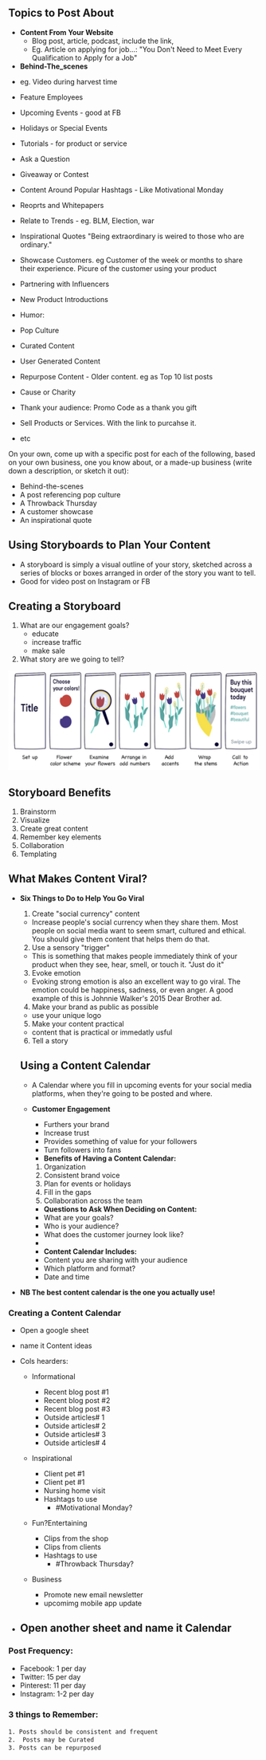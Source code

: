 ## Topics to Post About

- **Content From Your Website**
  - Blog post, article, podcast, include the link,
  - Eg. Article on applying for job...: "You Don't Need to Meet Every Qualification to Apply for a Job"
- **Behind-The_scenes**

* eg. Video during harvest time
* Feature Employees
* Upcoming Events - good at FB
* Holidays or Special Events
* Tutorials - for product or service
* Ask a Question
* Giveaway or Contest
* Content Around Popular Hashtags - Like Motivational Monday
* Reoprts and Whitepapers
* Relate to Trends - eg. BLM, Election, war
* Inspirational Quotes "Being extraordinary is weired to those who are ordinary."
* Showcase Customers. eg Customer of the week or months to share their experience. Picure of the customer using your product

* Partnering with Influencers
* New Product Introductions
* Humor:
* Pop Culture
* Curated Content
* User Generated Content
* Repurpose Content - Older content. eg as Top 10 list posts
* Cause or Charity
* Thank your audience: Promo Code as a thank you gift
* Sell Products or Services. With the link to purcahse it.

- etc

On your own, come up with a specific post for each of the following, based on your own business, one you know about, or a made-up business (write down a description, or sketch it out):

- Behind-the-scenes
- A post referencing pop culture
- A Throwback Thursday
- A customer showcase
- An inspirational quote

## Using Storyboards to Plan Your Content

- A storyboard is simply a visual outline of your story, sketched across a series of blocks or boxes arranged in order of the story you want to tell.
- Good for video post on Instagram or FB

## Creating a Storyboard

1. What are our engagement goals?
   - educate
   - increase traffic
   - make sale
2. What story are we going to tell?

![storyboard](storyboard.png)

## Storyboard Benefits

1. Brainstorm
2. Visualize
3. Create great content
4. Remember key elements
5. Collaboration
6. Templating

## What Makes Content Viral?

- **Six Things to Do to Help You Go Viral**

  1. Create "social currency" content

  - Increase people's social currency when they share them. Most people on social media want to seem smart, cultured and ethical. You should give them content that helps them do that.

  2. Use a sensory "trigger"

  - This is something that makes people immediately think of your product when they see, hear, smell, or touch it. "Just do it"

  3. Evoke emotion

  - Evoking strong emotion is also an excellent way to go viral. The emotion could be happiness, sadness, or even anger. A good example of this is Johnnie Walker's 2015 Dear Brother ad.

  4. Make your brand as public as possible

  - use your unique logo

  5. Make your content practical

  - content that is practical or immedatly usful

  6. Tell a story

  ## Using a Content Calendar

  - A Calendar where you fill in upcoming events for your social media platforms, when they're going to be posted and where.

  * **Customer Engagement**

    - Furthers your brand
    - Increase trust
    - Provides something of value for your followers
    - Turn followers into fans

    * **Benefits of Having a Content Calendar:**

    1. Organization
    2. Consistent brand voice
    3. Plan for events or holidays
    4. Fill in the gaps
    5. Collaboration across the team

    - **Questions to Ask When Deciding on Content:**

    * What are your goals?
    * Who is your audience?
    * What does the customer journey look like?
    *

    - **Content Calendar Includes:**

    * Content you are sharing with your audience
    * Which platform and format?
    * Date and time

* **NB The best content calendar is the one you actually use!**

### Creating a Content Calendar

- Open a google sheet
- name it Content ideas
- Cols hearders:

  - Informational
    - Recent blog post #1
    - Recent blog post #2
    - Recent blog post #3
    - Outside articles# 1
    - Outside articles# 2
    - Outside articles# 3
    - Outside articles# 4
  - Inspirational

    - Client pet #1
    - Client pet #1
    - Nursing home visit

    * Hashtags to use
      - #Motivational Monday?

  - Fun?Entertaining

    - Clips from the shop
    - Clips from clients

    * Hashtags to use
      - #Throwback Thursday?

  - Business
    - Promote new email newsletter
    - upcomimg mobile app update

- Open another sheet and name it Calendar
  -

### Post Frequency:

- Facebook: 1 per day
- Twitter: 15 per day
- Pinterest: 11 per day
- Instagram: 1-2 per day

### 3 things to Remember:

    1. Posts should be consistent and frequent
    2.  Posts may be Curated
    3. Posts can be repurposed
